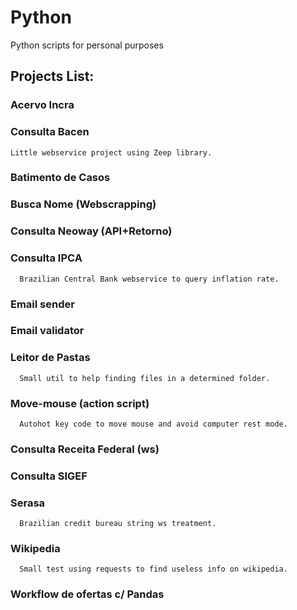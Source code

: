 # Python
Python scripts for personal purposes

## Projects List:
  ### Acervo Incra
  ### Consulta Bacen
    Little webservice project using Zeep library.
  ### Batimento de Casos
  ### Busca Nome (Webscrapping)
  ### Consulta Neoway (API+Retorno)
  ### Consulta IPCA
      Brazilian Central Bank webservice to query inflation rate.
  ### Email sender
  ### Email validator
  ### Leitor de Pastas
      Small util to help finding files in a determined folder.
  ### Move-mouse (action script)
      Autohot key code to move mouse and avoid computer rest mode.
  ### Consulta Receita Federal (ws)
  ### Consulta SIGEF
  ### Serasa
      Brazilian credit bureau string ws treatment.
  ### Wikipedia
      Small test using requests to find useless info on wikipedia.
  ### Workflow de ofertas c/ Pandas
